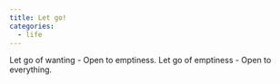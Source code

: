 ```yaml
---
title: Let go!
categories:
  - life
---
```


Let go of wanting -
Open to emptiness.
Let go of emptiness -
Open to everything.
